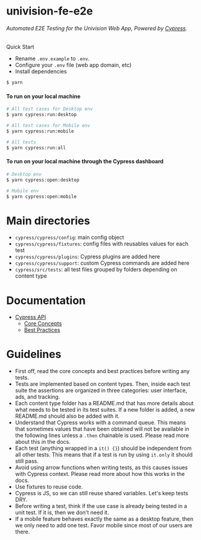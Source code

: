 # univision-fe-e2e

###### Automated E2E Testing for the Univision Web App, Powered by [Cypress](http://cypress.io/).

Quick Start

- Rename `.env.example` to `.env`.
- Configure your `.env` file (web app domain, etc)
- Install dependencies

```sh
$ yarn
```

#### To run on your local machine

```sh
# All test cases for Desktop env
$ yarn cypress:run:desktop
```

```sh
# All test cases for Mobile env
$ yarn cypress:run:mobile
```

```sh
# All tests
$ yarn cypress:run:all
```

#### To run on your local machine through the Cypress dashboard

```sh
# Desktop env
$ yarn cypress:open:desktop
```

```sh
# Mobile env
$ yarn cypress:open:mobile
```

# Main directories

- `cypress/cypress/config`: main config object
- `cypress/cypress/fixtures`: config files with reusables values for each test
- `cypress/cypress/plugins`: Cypress plugins are added here
- `cypress/cypress/support`: custom Cypress commands are added here
- `cypress/src/tests`: all test files grouped by folders depending on content type

# Documentation

- [Cypress API](https://docs.cypress.io/api/api/table-of-contents.html)
  - [Core Concepts](https://docs.cypress.io/guides/core-concepts/introduction-to-cypress.html)
  - [Best Practices](https://docs.cypress.io/guides/references/best-practices.html)

# Guidelines

- First off, read the core concepts and best practices before writing any tests.
- Tests are implemented based on content types. Then, inside each test suite the assertions are organized in three categories: user interface, ads, and tracking.
- Each content type folder has a README.md that has more details about what needs to be tested in its test suites. If a new folder is added, a new README.md should also be added with it.
- Understand that Cypress works with a command queue. This means that sometimes values that have been obtained will not be available in the following lines unless a `.then` chainable is used. Please read more about this in the docs.
- Each test (anything wrapped in a `it() {}`) should be independent from all other tests. This means that if a test is run by using `it.only` it should still pass.
- Avoid using arrow functions when writing tests, as this causes issues with Cypress context. Please read more about how this works in the docs.
- Use fixtures to reuse code.
- Cypress is JS, so we can still reuse shared variables. Let's keep tests DRY.
- Before writing a test, think if the use case is already being tested in a unit test. If it is, then we don't need it.
- If a mobile feature behaves exactly the same as a desktop feature, then we only need to add one test. Favor mobile since most of our users are there.
